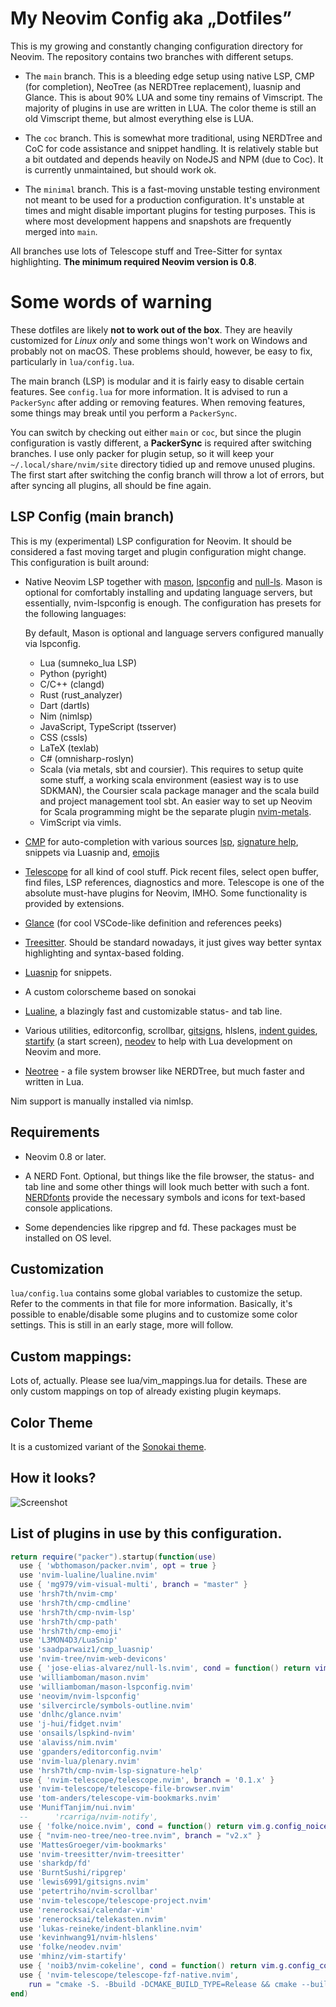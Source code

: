 # My Neovim Config aka „Dotfiles”

This is my growing and constantly changing configuration directory for Neovim. The repository contains 
two branches with different setups.

- The `main` branch. This is a bleeding edge setup using native LSP, CMP (for completion), NeoTree 
  (as NERDTree replacement), luasnip and Glance. This is about 90% LUA and some tiny remains of 
  Vimscript. The majority of plugins in use are written in LUA. The color theme is still an old Vimscript 
  theme, but almost everything else is LUA.

- The `coc` branch. This is somewhat more traditional, using NERDTree and CoC for code assistance and 
  snippet handling. It is  relatively stable but a bit outdated and depends heavily on NodeJS and NPM 
  (due to Coc). It is currently unmaintained, but should work ok.

- The `minimal` branch. This is a fast-moving unstable testing environment not meant to be used for a 
  production configuration. It's unstable at times and might disable important plugins for testing 
  purposes. This is where most development happens and snapshots are frequently merged into `main`.

All branches use lots of Telescope stuff and Tree-Sitter for syntax highlighting. **The minimum required 
Neovim version is 0.8**.

# Some words of warning

These dotfiles are likely **not to work out of the box**. They are heavily customized for *Linux only* 
and some things won't work on Windows and probably not on macOS. These problems should, however, be easy 
to fix, particularly in `lua/config.lua`.

The main branch (LSP) is modular and it is fairly easy to disable certain features. See `config.lua` for 
more information. It is advised to run a `PackerSync` after adding or removing features. When removing 
features, some things may break until you perform a `PackerSync`.

You can switch by checking out either `main` or `coc`, but since the plugin configuration is vastly 
different, a **PackerSync** is required after switching branches. I use only packer for plugin setup, so 
it will keep your `~/.local/share/nvim/site` directory tidied up and remove unused plugins. The first 
start after switching the config branch will throw a lot of errors, but after syncing all plugins, all 
should be fine again.

## LSP Config (main branch)

This is my (experimental) LSP configuration for Neovim. It should be considered a fast moving target and 
plugin configuration might change. This configuration is built around:

* Native Neovim LSP together with [mason](https://github.com/williamboman/mason.nvim), 
  [lspconfig](https://github.com/neovim/nvim-lspconfig) and 
  [null-ls](https://github.com/jose-elias-alvarez/null-ls.nvim). Mason is optional for comfortably
  installing and updating language servers, but essentially, nvim-lspconfig is enough.
  The configuration has presets for the following languages:

  By default, Mason is optional and language servers configured manually via lspconfig.

  * Lua (sumneko_lua LSP)
  * Python (pyright)
  * C/C++  (clangd)
  * Rust   (rust_analyzer)
  * Dart   (dartls)
  * Nim    (nimlsp)
  * JavaScript, TypeScript (tsserver)
  * CSS    (cssls)
  * LaTeX  (texlab)
  * C# (omnisharp-roslyn)
  * Scala (via metals, sbt and coursier). This requires to setup quite some stuff, a working scala 
    environment (easiest way is to use SDKMAN), the Coursier scala package manager and the scala build 
    and project management tool sbt. An easier way to set up Neovim for Scala programming might be the 
    separate plugin [nvim-metals](https://github.com/scalameta/nvim-metals).
  * VimScript via vimls.


* [CMP](https://github.com/hrsh7th/nvim-cmp) for auto-completion with various sources 
  [lsp](https://github.com/hrsh7th/cmp-nvim-lsp), [signature 
  help](https://github.com/hrsh7th/cmp-nvim-lsp-signature-help), snippets via Luasnip and, 
  [emojis](https://github.com/hrsh7th/cmp-emoji) 

* [Telescope](https://github.com/nvim-telescope/telescope.nvim) for all kind of cool stuff. Pick recent 
  files, select open buffer, find files, LSP references, diagnostics and more. Telescope is one of the 
  absolute must-have plugins for Neovim, IMHO. Some functionality is provided by extensions.

* [Glance](https://github.com/DNLHC/glance.nvim) (for cool VSCode-like definition and references peeks)

* [Treesitter](https://github.com/nvim-treesitter). Should be standard nowadays, it just gives way better 
  syntax highlighting and syntax-based folding.

* [Luasnip](https://github.com/L3MON4D3/LuaSnip) for snippets.

* A custom colorscheme based on sonokai

* [Lualine](https://github.com/nvim-lualine/lualine.nvim), a blazingly fast and customizable status- and 
  tab line.

* Various utilities, editorconfig, scrollbar, [gitsigns](https://github.com/lewis6991/gitsigns.nvim), 
  hlslens, [indent guides](https://github.com/lukas-reineke/indent-blankline.nvim), 
  [startify](https://github.com/mhinz/vim-startify) (a start screen), 
  [neodev](https://github.com/folke/neodev.nvim) to help with Lua development on Neovim and more.

* [Neotree](https://github.com/nvim-neo-tree/neo-tree.nvim) - a file system browser like NERDTree, but 
  much faster and written in Lua.

Nim support is manually installed via nimlsp.

## Requirements

* Neovim 0.8 or later.

* A NERD Font. Optional, but things like the file browser, the status- and tab line and some other things 
  will look much better with such a font. [NERDfonts](https://www.nerdfonts.com/) provide the necessary 
  symbols and icons for text-based console applications.

* Some dependencies like ripgrep and fd. These packages must be installed on OS level.

## Customization

`lua/config.lua` contains some global variables to customize the setup. Refer to the comments in that 
file for more information. Basically, it's possible to enable/disable some plugins and to customize some 
color settings. This is still in an early stage, more will follow.

## Custom mappings:

Lots of, actually. Please see lua/vim_mappings.lua for details. These are only custom mappings on top of 
already existing plugin keymaps.

## Color Theme

It is a customized variant of the [Sonokai theme](https://github.com/sainnhe/sonokai).

## How it looks?

![Screenshot](https://i.imgur.com/ok0iuC0.png)

## List of plugins in use by this configuration.

```lua
return require("packer").startup(function(use)
  use { 'wbthomason/packer.nvim', opt = true }
  use 'nvim-lualine/lualine.nvim'
  use { 'mg979/vim-visual-multi', branch = "master" }
  use 'hrsh7th/nvim-cmp'
  use 'hrsh7th/cmp-cmdline'
  use 'hrsh7th/cmp-nvim-lsp'
  use 'hrsh7th/cmp-path'
  use 'hrsh7th/cmp-emoji'
  use 'L3MON4D3/LuaSnip'
  use 'saadparwaiz1/cmp_luasnip'
  use 'nvim-tree/nvim-web-devicons'
  use { 'jose-elias-alvarez/null-ls.nvim', cond = function() return vim.g.config_null_ls end }
  use 'williamboman/mason.nvim'
  use 'williamboman/mason-lspconfig.nvim'
  use 'neovim/nvim-lspconfig'
  use 'silvercircle/symbols-outline.nvim'
  use 'dnlhc/glance.nvim'
  use 'j-hui/fidget.nvim'
  use 'onsails/lspkind-nvim'
  use 'alaviss/nim.nvim'
  use 'gpanders/editorconfig.nvim'
  use 'nvim-lua/plenary.nvim'
  use 'hrsh7th/cmp-nvim-lsp-signature-help'
  use { 'nvim-telescope/telescope.nvim', branch = '0.1.x' }
  use 'nvim-telescope/telescope-file-browser.nvim'
  use 'tom-anders/telescope-vim-bookmarks.nvim'
  use 'MunifTanjim/nui.nvim'
  --      'rcarriga/nvim-notify',
  use { 'folke/noice.nvim', cond = function() return vim.g.config_noice end }
  use { "nvim-neo-tree/neo-tree.nvim", branch = "v2.x" }
  use 'MattesGroeger/vim-bookmarks'
  use 'nvim-treesitter/nvim-treesitter'
  use 'sharkdp/fd'
  use 'BurntSushi/ripgrep'
  use 'lewis6991/gitsigns.nvim'
  use 'petertriho/nvim-scrollbar'
  use 'nvim-telescope/telescope-project.nvim'
  use 'renerocksai/calendar-vim'
  use 'renerocksai/telekasten.nvim'
  use 'lukas-reineke/indent-blankline.nvim'
  use 'kevinhwang91/nvim-hlslens'
  use 'folke/neodev.nvim'
  use 'mhinz/vim-startify'
  use { 'noib3/nvim-cokeline', cond = function() return vim.g.config_cokeline end }
  use { 'nvim-telescope/telescope-fzf-native.nvim',
    run = "cmake -S. -Bbuild -DCMAKE_BUILD_TYPE=Release && cmake --build build --config Release && cmake --install build --prefix build" }
end)
```
